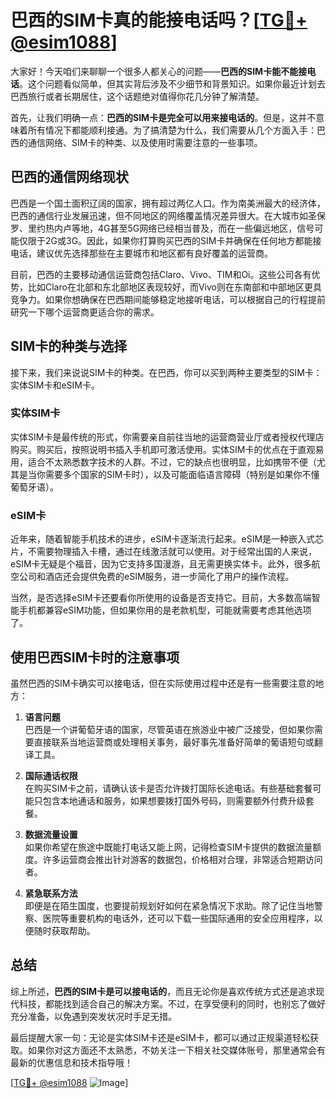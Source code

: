 # 巴西的SIM卡真的能接电话吗？[[TG💪+ @esim1088](https://t.me/s/esim1088)]

大家好！今天咱们来聊聊一个很多人都关心的问题——**巴西的SIM卡能不能接电话**。这个问题看似简单，但其实背后涉及不少细节和背景知识。如果你最近计划去巴西旅行或者长期居住，这个话题绝对值得你花几分钟了解清楚。

首先，让我们明确一点：**巴西的SIM卡是完全可以用来接电话的**。但是，这并不意味着所有情况下都能顺利接通。为了搞清楚为什么，我们需要从几个方面入手：巴西的通信网络、SIM卡的种类、以及使用时需要注意的一些事项。

## 巴西的通信网络现状

巴西是一个国土面积辽阔的国家，拥有超过两亿人口。作为南美洲最大的经济体，巴西的通信行业发展迅速，但不同地区的网络覆盖情况差异很大。在大城市如圣保罗、里约热内卢等地，4G甚至5G网络已经相当普及，而在一些偏远地区，信号可能仅限于2G或3G。因此，如果你打算购买巴西的SIM卡并确保在任何地方都能接电话，建议优先选择那些在主要城市和地区都有良好覆盖的运营商。

目前，巴西的主要移动通信运营商包括Claro、Vivo、TIM和Oi。这些公司各有优势，比如Claro在北部和东北部地区表现较好，而Vivo则在东南部和中部地区更具竞争力。如果你想确保在巴西期间能够稳定地接听电话，可以根据自己的行程提前研究一下哪个运营商更适合你的需求。

## SIM卡的种类与选择

接下来，我们来说说SIM卡的种类。在巴西，你可以买到两种主要类型的SIM卡：实体SIM卡和eSIM卡。

### 实体SIM卡

实体SIM卡是最传统的形式，你需要亲自前往当地的运营商营业厅或者授权代理店购买。购买后，按照说明书插入手机即可激活使用。实体SIM卡的优点在于直观易用，适合不太熟悉数字技术的人群。不过，它的缺点也很明显，比如携带不便（尤其是当你需要多个国家的SIM卡时），以及可能面临语言障碍（特别是如果你不懂葡萄牙语）。

### eSIM卡

近年来，随着智能手机技术的进步，eSIM卡逐渐流行起来。eSIM是一种嵌入式芯片，不需要物理插入卡槽，通过在线激活就可以使用。对于经常出国的人来说，eSIM卡无疑是个福音，因为它支持多国漫游，且无需更换实体卡。此外，很多航空公司和酒店还会提供免费的eSIM服务，进一步简化了用户的操作流程。

当然，是否选择eSIM卡还要看你所使用的设备是否支持它。目前，大多数高端智能手机都兼容eSIM功能，但如果你用的是老款机型，可能就需要考虑其他选项了。

## 使用巴西SIM卡时的注意事项

虽然巴西的SIM卡确实可以接电话，但在实际使用过程中还是有一些需要注意的地方：

1. **语言问题**  
   巴西是一个讲葡萄牙语的国家，尽管英语在旅游业中被广泛接受，但如果你需要直接联系当地运营商或处理相关事务，最好事先准备好简单的葡语短句或翻译工具。

2. **国际通话权限**  
   在购买SIM卡之前，请确认该卡是否允许拨打国际长途电话。有些基础套餐可能只包含本地通话和服务，如果想要拨打国外号码，则需要额外付费升级套餐。

3. **数据流量设置**  
   如果你希望在旅途中既能打电话又能上网，记得检查SIM卡提供的数据流量额度。许多运营商会推出针对游客的数据包，价格相对合理，非常适合短期访问者。

4. **紧急联系方法**  
   即便是在陌生国度，也要提前规划好如何在紧急情况下求助。除了记住当地警察、医院等重要机构的电话外，还可以下载一些国际通用的安全应用程序，以便随时获取帮助。

## 总结

综上所述，**巴西的SIM卡是可以接电话的**，而且无论你是喜欢传统方式还是追求现代科技，都能找到适合自己的解决方案。不过，在享受便利的同时，也别忘了做好充分准备，以免遇到突发状况时手足无措。

最后提醒大家一句：无论是实体SIM卡还是eSIM卡，都可以通过正规渠道轻松获取。如果你对这方面还不太熟悉，不妨关注一下相关社交媒体账号，那里通常会有最新的优惠信息和技术指导哦！

[[TG💪+ @esim1088](https://t.me/s/esim1088) ![Image](https://i.postimg.cc/4NQfJmqS/Snipaste-2025-05-13-00-14-12.png)]